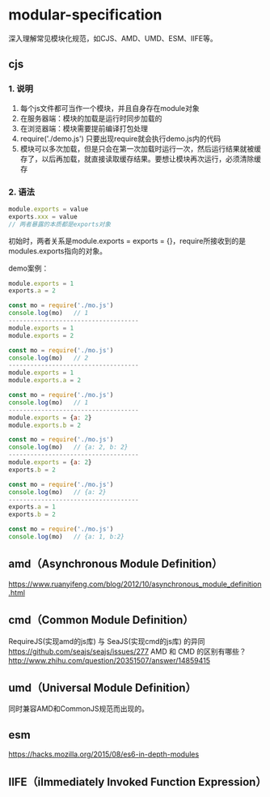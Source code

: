 # modular-specification
深入理解常见模块化规范，如CJS、AMD、UMD、ESM、IIFE等。

## cjs
### 1. 说明
1. 每个js文件都可当作一个模块，并且自身存在module对象
2. 在服务器端：模块的加载是运行时同步加载的
3. 在浏览器端：模块需要提前编译打包处理
4. require('./demo.js') 只要出现require就会执行demo.js内的代码
5. 模块可以多次加载，但是只会在第一次加载时运行一次，然后运行结果就被缓存了，以后再加载，就直接读取缓存结果。要想让模块再次运行，必须清除缓存

### 2. 语法
```js
module.exports = value
exports.xxx = value
// 两者暴露的本质都是exports对象
```
初始时，两者关系是module.exports = exports = {}，require所接收到的是modules.exports指向的对象。

demo案例：
```js
module.exports = 1
exports.a = 2

const mo = require('./mo.js')
console.log(mo)   // 1 
------------------------------------
module.exports = 1
module.exports = 2

const mo = require('./mo.js')
console.log(mo)   // 2
------------------------------------
module.exports = 1
module.exports.a = 2

const mo = require('./mo.js')
console.log(mo)   // 1
------------------------------------
module.exports = {a: 2}
module.exports.b = 2

const mo = require('./mo.js')
console.log(mo)   // {a: 2, b: 2}
------------------------------------
module.exports = {a: 2}
exports.b = 2

const mo = require('./mo.js')
console.log(mo)   // {a: 2}
------------------------------------
exports.a = 1
exports.b = 2

const mo = require('./mo.js')
console.log(mo)   // {a: 1, b:2}
```

## amd（Asynchronous Module Definition）
https://www.ruanyifeng.com/blog/2012/10/asynchronous_module_definition.html

## cmd（Common Module Definition）
RequireJS(实现amd的js库) 与 SeaJS(实现cmd的js库) 的异同
https://github.com/seajs/seajs/issues/277
AMD 和 CMD 的区别有哪些？
http://www.zhihu.com/question/20351507/answer/14859415

## umd（Universal Module Definition）
同时兼容AMD和CommonJS规范而出现的。

## esm
https://hacks.mozilla.org/2015/08/es6-in-depth-modules

## IIFE（iImmediately Invoked Function Expression）
